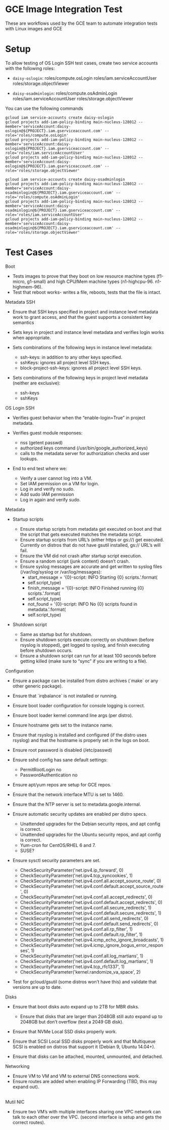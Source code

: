 # GCE Image Integration Test
These are workflows used by the GCE team to automate integration tests
with Linux images and GCE

# Setup

To allow testing of OS Login SSH test cases, create two service accounts with
the following roles:

-   `daisy-oslogin`:
     roles/compute.osLogin
     roles/iam.serviceAccountUser
     roles/storage.objectViewer

-   `daisy-osadminlogin`:
     roles/compute.osAdminLogin
     roles/iam.serviceAccountUser
     roles/storage.objectViewer

You can use the following commands

    gcloud iam service-accounts create daisy-oslogin
    gcloud projects add-iam-policy-binding main-nucleus-128012 --member='serviceAccount:daisy-oslogin@${PROJECT}.iam.gserviceaccount.com' --role='roles/compute.osLogin'
    gcloud projects add-iam-policy-binding main-nucleus-128012 --member='serviceAccount:daisy-oslogin@${PROJECT}.iam.gserviceaccount.com' --role='roles/iam.serviceAccountUser'
    gcloud projects add-iam-policy-binding main-nucleus-128012 --member='serviceAccount:daisy-oslogin@${PROJECT}.iam.gserviceaccount.com' --role='roles/storage.objectViewer'

    gcloud iam service-accounts create daisy-osadminlogin
    gcloud projects add-iam-policy-binding main-nucleus-128012 --member='serviceAccount:daisy-osadminlogin@${PROJECT}.iam.gserviceaccount.com' --role='roles/compute.osAdminLogin'
    gcloud projects add-iam-policy-binding main-nucleus-128012 --member='serviceAccount:daisy-osadminlogin@${PROJECT}.iam.gserviceaccount.com' --role='roles/iam.serviceAccountUser'
    gcloud projects add-iam-policy-binding main-nucleus-128012 --member='serviceAccount:daisy-osadminlogin@${PROJECT}.iam.gserviceaccount.com' --role='roles/storage.objectViewer'

# Test Cases

Boot

-   Tests images to prove that they boot on low resource machine types
    (f1-micro, g1-small) and high CPU/Mem machine types (n1-highcpu-96.
    n1-highmem-96).
-   Test that reboot works- writes a file, reboots, tests that the file
    is intact.

Metadata SSH

-   Ensure that SSH keys specified in project and instance level
    metadata work to grant access, and that the guest supports a
    consistent key semantics
-   Sets keys in project and instance level metadata and verifies login
    works when appropriate.
-   Sets combinations of the following keys in instance level metadata:

    -   ssh-keys: in addition to any other keys specified.
    -   sshKeys: ignores all project level SSH keys.
    -   block-project-ssh-keys: ignores all project level SSH keys.

-   Sets combinations of the following keys in project level metadata
    (neither are exclusive):

    -   ssh-keys
    -   sshKeys

OS Login SSH

-   Verifies guest behavior when the “enable-login=True” in project
    metadata.
-   Verifies guest module responses:

    -   nss (getent passwd)
    -   authorized keys command (/usr/bin/google\_authorized\_keys)
    -   calls to the metadata server for authorization checks and user
        lookups.

-   End to end test where we:

    -   Verify a user cannot log into a VM.
    -   Set IAM permission on a VM for login.
    -   Log in and verify no sudo.
    -   Add sudo IAM permission
    -   Log in again and verify sudo.

Metadata

-   Startup scripts

    -   Ensure startup scripts from metadata get executed on boot and
        that the script that gets executed matches the metadata
        script.
    -   Ensure startup scripts from URL’s (either https or gs://) get
        executed. Currently on distros that do not have gsutil
        installed, gs:// URL’s will fail.
    -   Ensure the VM did not crash after startup script execution.
    -   Ensure a random script (junk content) doesn’t crash.
    -   Ensure syslog messages are accurate and get written to syslog
        files (/var/log/syslog or /var/log/messages):
        -   start\_message = '{0}-script: INFO Starting {0}
            scripts.'.format(
        -   self.script\_type)
        -   finish\_message = '{0}-script: INFO Finished running {0}
            scripts.'.format(
        -   self.script\_type)
        -   not\_found = '{0}-script: INFO No {0} scripts found in
            metadata.'.format(
        -   self.script\_type)

-   Shutdown script

    -   Same as startup but for shutdown.
    -   Ensure shutdown scripts execute correctly on shutdown (before
        rsyslog is stopped), get logged to syslog, and finish
        executing before shutdown occurs.
    -   Ensure a shutdown script can run for at least 100 seconds before
        getting killed (make sure to “sync” if you are writing to a
        file).

Configuration

-   Ensure a package can be installed from distro archives (\`make\` or
    any other generic package).
-   Ensure that \`irqbalance\` is not installed or running.
-   Ensure boot loader configuration for console logging is correct.
-   Ensure boot loader kernel command line args (per distro).
-   Ensure hostname gets set to the instance name.
-   Ensure that rsyslog is installed and configured (if the distro uses
    rsyslog) and that the hostname is properly set in the logs on boot.
-   Ensure root password is disabled (/etc/passwd)
-   Ensure sshd config has sane default settings:

    -   PermitRootLogin no
    -   PasswordAuthentication no

-   Ensure apt/yum repos are setup for GCE repos.
-   Ensure that the network interface MTU is set to 1460.
-   Ensure that the NTP server is set to metadata.google.internal.
-   Ensure automatic security updates are enabled per distro specs.

    -   Unattended upgrades for the Debian security repos, and apt
        config is correct.
    -   Unattended upgrades for the Ubuntu security repos, and apt
        config is correct.
    -   Yum-cron for CentOS/RHEL 6 and 7.
    -   SUSE?

-   Ensure sysctl security parameters are set.

    -   CheckSecurityParameter('net.ipv4.ip\_forward', 0)
    -   CheckSecurityParameter('net.ipv4.tcp\_syncookies', 1)
    -   CheckSecurityParameter('net.ipv4.conf.all.accept\_source\_route', 0)
    -   CheckSecurityParameter('net.ipv4.conf.default.accept\_source\_route', 0)
    -   CheckSecurityParameter('net.ipv4.conf.all.accept\_redirects', 0)
    -   CheckSecurityParameter('net.ipv4.conf.default.accept\_redirects', 0)
    -   CheckSecurityParameter('net.ipv4.conf.all.secure\_redirects', 1)
    -   CheckSecurityParameter('net.ipv4.conf.default.secure\_redirects', 1)
    -   CheckSecurityParameter('net.ipv4.conf.all.send\_redirects', 0)
    -   CheckSecurityParameter('net.ipv4.conf.default.send\_redirects', 0)
    -   CheckSecurityParameter('net.ipv4.conf.all.rp\_filter', 1)
    -   CheckSecurityParameter('net.ipv4.conf.default.rp\_filter', 1)
    -   CheckSecurityParameter('net.ipv4.icmp\_echo\_ignore\_broadcasts', 1)
    -   CheckSecurityParameter('net.ipv4.icmp\_ignore\_bogus\_error\_responses', 1)
    -   CheckSecurityParameter('net.ipv4.conf.all.log\_martians', 1)
    -   CheckSecurityParameter('net.ipv4.conf.default.log\_martians', 1)
    -   CheckSecurityParameter('net.ipv4.tcp\_rfc1337', 1)
    -   CheckSecurityParameter('kernel.randomize\_va\_space', 2)

-   Test for gcloud/gsutil (some distros won’t have this) and validate
    that versions are up to date.

Disks

-   Ensure that boot disks auto expand up to 2TB for MBR disks.

    -   Ensure that disks that are larger than 2048GB still auto expand
        up to 2048GB but don’t overflow (test a 2049 GB disk).

-   Ensure that NVMe Local SSD disks properly work.
-   Ensure that SCSI Local SSD disks properly work and that Multiqueue
    SCSI is enabled on distros that support it (Debian 9, Ubuntu
    14.04+).
-   Ensure that disks can be attached, mounted, unmounted, and detached.

Networking

-   Ensure VM to VM and VM to external DNS connections work.
-   Ensure routes are added when enabling IP Forwarding (TBD, this may
    expand out).

\
Mutil NIC

-   Ensure two VM’s with multiple interfaces sharing one VPC network can
    talk to each other over the VPC. (second interface is setup and gets
    the correct routes).
